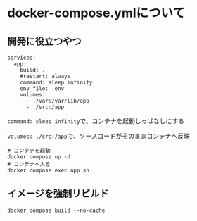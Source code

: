# docker-compose.ymlについて



## 開発に役立つやつ
```
services:
  app:
    build: .
    #restart: always
    command: sleep infinity
    env_file: .env
    volumes:
      - ./var:/var/lib/app
      - ./src:/app

```
`command: sleep infinity`で、コンテナを起動しっぱなしにする

`volumes: ./src:/app`で、ソースコードがそのままコンテナへ反映

```
# コンテナを起動
docker compose up -d
# コンテナへ入る
docker compose exec app sh
```

## イメージを強制リビルド
```
docker compose build --no-cache
```
